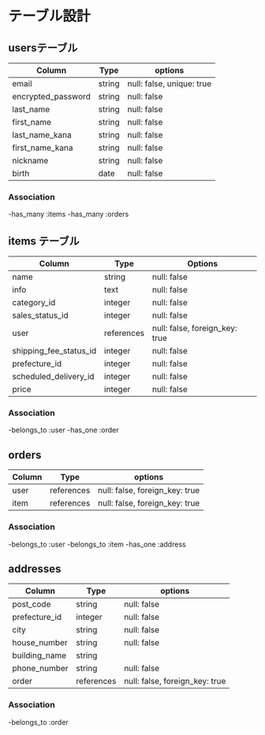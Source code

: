 # テーブル設計

## usersテーブル

 | Column              | Type      | options                        | 
 | --------------------| --------- | ------------------------------ |
 | email               | string    | null: false, unique: true      |
 | encrypted_password  | string    | null: false                    |
 | last_name           | string    | null: false                    |
 | first_name          | string    | null: false                    |
 | last_name_kana      | string    | null: false                    |
 | first_name_kana     | string    | null: false                    |
 | nickname            | string    | null: false                    |
 | birth               | date      | null: false                    |

 ### Association
 
 -has_many :items
 -has_many :orders
 
 ## items テーブル

 | Column                 | Type       | Options                        |
 | ---------------------- | ---------  | ------------------------------ |
 | name                   | string     | null: false                    |
 | info                   | text       | null: false                    |
 | category_id            | integer    | null: false                    |
 | sales_status_id        | integer    | null: false                    |
 | user                   | references | null: false, foreign_key: true |
 | shipping_fee_status_id | integer    | null: false                    |
 | prefecture_id          | integer    | null: false                    |
 | scheduled_delivery_id  | integer    | null: false                    |
 | price                  | integer    | null: false                    |

 ### Association

 -belongs_to :user
 -has_one :order

 ## orders

 | Column              | Type      | options                        |
 | --------------------| --------- | -------------------------------|
 | user                | references| null: false, foreign_key: true |
 | item                | references| null: false, foreign_key: true |

 ### Association

 -belongs_to :user
 -belongs_to :item
 -has_one :address

 ## addresses

 | Column              | Type      | options                        | 
 | --------------------| --------- | ------------------------------ |
 | post_code           | string    | null: false                    |
 | prefecture_id       | integer   | null: false                    |
 | city                | string    | null: false                    |
 | house_number        | string    | null: false                    |
 | building_name       | string    |                                |
 | phone_number        | string    | null: false                    |
 | order               | references| null: false, foreign_key: true |

 ### Association

 -belongs_to :order
